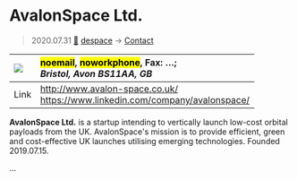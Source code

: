 # AvalonSpace Ltd.
> 2020.07.31 [🚀](../index/index.md) [despace](index.md) → [Contact](contact.md)

|[![](f/contact/a/avalonspace_logo1_thumb.jpg)](f/contact/a/avalonspace_logo1.png)|<mark>noemail</mark>, <mark>noworkphone</mark>, Fax: …;<br> *Bristol, Avon BS11AA, GB*|
|:--|:--|
|Link|<http://www.avalon-space.co.uk/><br> <https://www.linkedin.com/company/avalonspace/>|

**AvalonSpace Ltd.** is a startup intending to vertically launch low-cost orbital payloads from the UK. AvalonSpace's mission is to provide efficient, green and cost-effective UK launches utilising emerging technologies. Founded 2019.07.15.

<p style="page-break-after:always"> </p>

…


